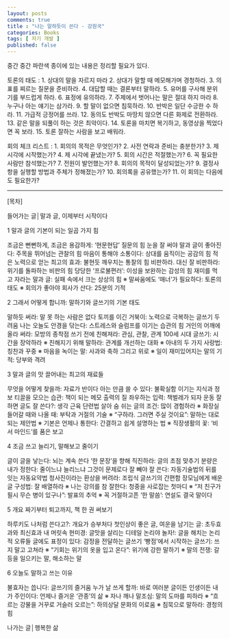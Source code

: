 ```yaml
---
layout: posts
comments: true
title : "나는 말하듯이 쓴다 - 강원국"
categories: Books
tags: [ 자기 개발 ]
published: false
---
```


중간 중간 파란색 종이에 있는 내용은 정리할 필요가 있다.

토론의 태도
 : 1. 상대의 말을 자르지 마라
   2. 상대가 말할 때 메모해가며 경청하라.
   3. 의표를 찌르는 질문을 준비하라.
   4. 대답할 때는 결론부터 말하라.
   5. 유머를 구사해 분위기를 부드럽게 하라.
   6. 표정에 유의하라.
   7. 주제에서 벗어나는 말은 절대 하지 마라
   8. 누구나 아는 얘기는 삼가라.
   9. 할 말이 없으면 침묵하라.
   10. 반박은 일단 수긍한 수 하라.
   11. 가급적 긍정어를 쓰라.
   12. 동의도 반박도 마땅치 않으면 다른 화제로 전환하라.
   13. 같은 말을 되풀이 하는 것은 최악이다.
   14. 토론을 마치면 복기하고, 동영상을 찍었다면 꼭 보라.
   15. 토론 잘하는 사람을 보고 배워라.

회의 체크 리스트
 : 1. 회의의 목적은 무엇인가?
   2. 사전 연락과 준비는 충분한가?
   3. 제 시각에 시작했는가?
   4. 제 시각에 끝냈는가?
   5. 회의 시간은 적절했는가?
   6. 꼭 필요한 사람만 참석했는가?
   7. 전원이 발언했는가?
   8. 회의의 목적이 달성되었는가?
   9. 결정사항을 실행할 방법과 주체가 정해졌는가?
   10. 회의록을 공유했는가?
   11. 이 회의는 다음에도 필요한가?

---

[목차]

들어가는 글│말과 글, 이제부터 시작이다

1 말과 글의 기본이 되는 일곱 가지 힘

조금은 뻔뻔하게, 조금은 용감하게: ‘현문현답’ 질문의 힘
눈을 잘 써야 말과 글이 좋아진다: 주목을 뛰어넘는 관찰의 힘
마음이 통해야 소통이다: 상대를 움직이는 공감의 힘
적은 노력으로 얻는 최고의 효과: 불현듯 깨우치는 통찰의 힘
비판하라. 대신 잘 비판하라: 위기를 돌파하는 비판의 힘
당당한 ‘프로불편러’: 이성을 보완하는 감성의 힘
재미를 먹고 자라는 말과 글: 실패 속에서 크는 상상의 힘
※ 말싸움에도 ‘매너’가 필요하다: 토론의 태도
※ 회의가 좋아야 회사가 산다: 25분의 기적

2 그래서 어떻게 합니까: 말하기와 글쓰기의 기본 태도

말하듯 써라: 말 못 하는 사람은 없다
토끼를 이긴 거북이: 노력으로 극복하는 글쓰기 두려움
나는 오늘도 안경을 닦는다: 스트레스와 슬럼프를 이기는 습관의 힘
거인의 어깨에 올라 써라: 모방의 종착점
쓰기 전에 친해져라: 관심, 관찰, 관계
100세 시대 글쓰기: 시간을 장악하라
※ 친해지기 위해 말하라: 관계를 개선하는 대화
※ 아내의 두 가지 사랑법: 칭찬과 꾸중
※ 마음을 녹이는 말: 사과와 축하 그리고 위로
※ 일이 재미있어지는 말의 기적: 당부와 격려

3 말과 글의 맛 끌어내는 최고의 재료들

무엇을 어떻게 찾을까: 자료가 반이다
아는 만큼 쓸 수 있다: 불확실함 이기는 지식과 정보
티끌을 모으는 습관: 책이 되는 메모
출력의 질 좌우하는 입력: 책벌레가 되자
운동 잘하면 글도 잘 쓴다?: 생각 근육 단련법
살아 숨 쉬는 글의 조건: 많이 경험하라
※ 화장실 들어갈 때와 나올 때: 부탁과 거절의 기술
※ “구하라. 그러면 주실 것이요”: 말하는 대로 되는 제안법
※ 기본은 언제나 통한다: 간결하고 쉽게 설명하는 법
※ 직장생활의 꽃: ‘비서 마인드’를 품은 보고

4 조금 쓰고 늘리기, 말해보고 줄이기

글이 글을 낳는다: 뇌는 계속 쓴다
‘한 문장’을 향해 직진하라: 글의 초점 맞추기
분량은 내가 정한다: 줄이느냐 늘리느냐 그것이 문제로다
잘 빼야 잘 쓴다: 자동기술법의 뒤를 잇는 자동요약법
청사진이라는 환상을 버려라: 조립식 글쓰기의 간편함
장모님에게 배운 글 구성법: 잘 배열하라
※ 나는 강의를 참 잘한다: 청중을 사로잡는 첫마디
※ “저 친구가 필시 무슨 병이 있구나”: 발표의 추억
※ 꼭 거절하고픈 ‘한 말씀’: 연설도 결국 말이다

5 개요 짜기부터 퇴고까지, 책 한 권 써보기

하루키도 나처럼 쓴다고?: 개요가 승부처다
첫인상이 좋은 글, 여운을 남기는 글: 초두효과와 최신효과
내 머릿속 현미경: 글맛을 살리는 디테일
논리야 놀자!: 글을 해치는 논리적 오류들
글에도 표정이 있다: 감정을 전달하는 글쓰기
‘빵점’에서 시작하는 글쓰기: 쓰지 말고 고쳐라
※ “기회는 위기의 옷을 입고 온다”: 위기에 강한 말하기
※ 말의 전쟁: 갈등을 일으키는 말, 해소하는 말

6 오늘도 말하고 쓰는 이유

불효자는 씁니다: 글쓰기의 즐거움
누가 날 쓰게 할까: 바로 여러분
글이든 인생이든 내가 주인이다: 언제나 즐거운 ‘관종’의 삶
※ 자나 깨나 말조심: 말의 도마를 피하라
※ “흐르는 강물을 거꾸로 거슬러 오르는”: 하의상달 문화의 이로움
※ 침묵으로 말하라: 경청의 힘

나가는 글│행복한 삶

